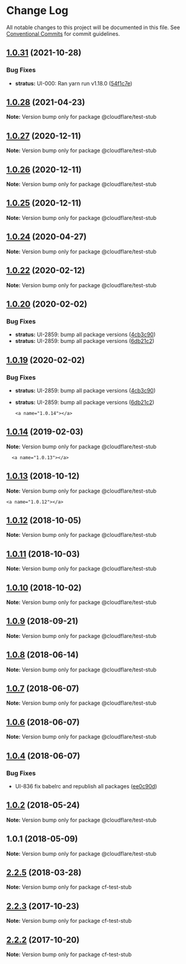 # Change Log

All notable changes to this project will be documented in this file.
See [Conventional Commits](https://conventionalcommits.org) for commit guidelines.

## [1.0.31](http://stash.cfops.it:7999/fe/stratus/compare/@cloudflare/test-stub@1.0.28...@cloudflare/test-stub@1.0.31) (2021-10-28)


### Bug Fixes

* **stratus:** UI-000: Ran yarn run v1.18.0 ([54f1c7e](http://stash.cfops.it:7999/fe/stratus/commits/54f1c7e))





## [1.0.28](http://stash.cfops.it:7999/fe/stratus/compare/@cloudflare/test-stub@1.0.27...@cloudflare/test-stub@1.0.28) (2021-04-23)

**Note:** Version bump only for package @cloudflare/test-stub





## [1.0.27](http://stash.cfops.it:7999/fe/stratus/compare/@cloudflare/test-stub@1.0.26...@cloudflare/test-stub@1.0.27) (2020-12-11)

**Note:** Version bump only for package @cloudflare/test-stub





## [1.0.26](http://stash.cfops.it:7999/fe/stratus/compare/@cloudflare/test-stub@1.0.25...@cloudflare/test-stub@1.0.26) (2020-12-11)

**Note:** Version bump only for package @cloudflare/test-stub





## [1.0.25](http://stash.cfops.it:7999/fe/stratus/compare/@cloudflare/test-stub@1.0.24...@cloudflare/test-stub@1.0.25) (2020-12-11)

**Note:** Version bump only for package @cloudflare/test-stub





## [1.0.24](http://stash.cfops.it:7999/fe/stratus/compare/@cloudflare/test-stub@1.0.22...@cloudflare/test-stub@1.0.24) (2020-04-27)

**Note:** Version bump only for package @cloudflare/test-stub





## [1.0.22](http://stash.cfops.it:7999/fe/stratus/compare/@cloudflare/test-stub@1.0.20...@cloudflare/test-stub@1.0.22) (2020-02-12)

**Note:** Version bump only for package @cloudflare/test-stub





## [1.0.20](http://stash.cfops.it:7999/fe/stratus/compare/@cloudflare/test-stub@1.0.14...@cloudflare/test-stub@1.0.20) (2020-02-02)


### Bug Fixes

* **stratus:** UI-2859: bump all package versions ([4cb3c90](http://stash.cfops.it:7999/fe/stratus/commits/4cb3c90))
* **stratus:** UI-2859: bump all package versions ([6db21c2](http://stash.cfops.it:7999/fe/stratus/commits/6db21c2))





## [1.0.19](http://stash.cfops.it:7999/fe/stratus/compare/@cloudflare/test-stub@1.0.14...@cloudflare/test-stub@1.0.19) (2020-02-02)


### Bug Fixes

* **stratus:** UI-2859: bump all package versions ([4cb3c90](http://stash.cfops.it:7999/fe/stratus/commits/4cb3c90))
* **stratus:** UI-2859: bump all package versions ([6db21c2](http://stash.cfops.it:7999/fe/stratus/commits/6db21c2))





      <a name="1.0.14"></a>
## [1.0.14](http://stash.cfops.it:7999/fe/stratus/compare/@cloudflare/test-stub@1.0.13...@cloudflare/test-stub@1.0.14) (2019-02-03)




**Note:** Version bump only for package @cloudflare/test-stub

      <a name="1.0.13"></a>
## [1.0.13](http://stash.cfops.it:7999/fe/stratus/compare/@cloudflare/test-stub@1.0.12...@cloudflare/test-stub@1.0.13) (2018-10-12)




**Note:** Version bump only for package @cloudflare/test-stub

    <a name="1.0.12"></a>

## [1.0.12](http://stash.cfops.it:7999/fe/stratus/compare/@cloudflare/test-stub@1.0.11...@cloudflare/test-stub@1.0.12) (2018-10-05)

**Note:** Version bump only for package @cloudflare/test-stub

  <a name="1.0.11"></a>

## [1.0.11](http://stash.cfops.it:7999/fe/stratus/compare/@cloudflare/test-stub@1.0.10...@cloudflare/test-stub@1.0.11) (2018-10-03)

**Note:** Version bump only for package @cloudflare/test-stub

<a name="1.0.10"></a>

## [1.0.10](http://stash.cfops.it:7999/fe/stratus/compare/@cloudflare/test-stub@1.0.9...@cloudflare/test-stub@1.0.10) (2018-10-02)

**Note:** Version bump only for package @cloudflare/test-stub

<a name="1.0.9"></a>

## [1.0.9](http://stash.cfops.it:7999/fe/stratus/compare/@cloudflare/test-stub@1.0.8...@cloudflare/test-stub@1.0.9) (2018-09-21)

**Note:** Version bump only for package @cloudflare/test-stub

<a name="1.0.8"></a>

## [1.0.8](http://stash.cfops.it:7999/fe/stratus/compare/@cloudflare/test-stub@1.0.7...@cloudflare/test-stub@1.0.8) (2018-06-14)

**Note:** Version bump only for package @cloudflare/test-stub

<a name="1.0.7"></a>

## [1.0.7](http://stash.cfops.it:7999/fe/stratus/compare/@cloudflare/test-stub@1.0.4...@cloudflare/test-stub@1.0.7) (2018-06-07)

**Note:** Version bump only for package @cloudflare/test-stub

<a name="1.0.6"></a>

## [1.0.6](http://stash.cfops.it:7999/fe/stratus/compare/@cloudflare/test-stub@1.0.4...@cloudflare/test-stub@1.0.6) (2018-06-07)

**Note:** Version bump only for package @cloudflare/test-stub

<a name="1.0.4"></a>

## [1.0.4](http://stash.cfops.it:7999/fe/stratus/compare/@cloudflare/test-stub@1.0.2...@cloudflare/test-stub@1.0.4) (2018-06-07)

### Bug Fixes

* UI-836 fix babelrc and republish all packages
([ee0c90d](http://stash.cfops.it:7999/fe/stratus/commits/ee0c90d))

<a name="1.0.2"></a>

## [1.0.2](http://stash.cfops.it:7999/www/cf-ux/compare/@cloudflare/test-stub@1.0.1...@cloudflare/test-stub@1.0.2) (2018-05-24)

**Note:** Version bump only for package @cloudflare/test-stub

<a name="1.0.1"></a>

## 1.0.1 (2018-05-09)

**Note:** Version bump only for package @cloudflare/test-stub

<a name="2.2.5"></a>

## [2.2.5](http://stash.cfops.it:7999/www/cf-ux/compare/cf-test-stub@2.2.3...cf-test-stub@2.2.5) (2018-03-28)

**Note:** Version bump only for package cf-test-stub

<a name="2.2.3"></a>

## [2.2.3](http://stash.cfops.it:7999/www/cf-ux/compare/cf-test-stub@2.2.2...cf-test-stub@2.2.3) (2017-10-23)

**Note:** Version bump only for package cf-test-stub

<a name="2.2.2"></a>

## [2.2.2](http://stash.cfops.it:7999/www/cf-ux/compare/cf-test-stub@2.2.1...cf-test-stub@2.2.2) (2017-10-20)

**Note:** Version bump only for package cf-test-stub
